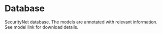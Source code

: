# Database
SecurityNet database.
The models are annotated with relevant information. See model link for download details.
